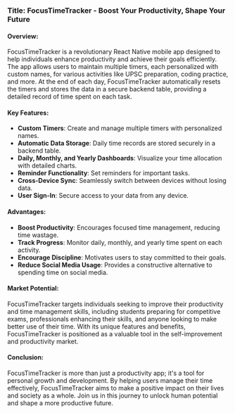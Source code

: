 ### Title: FocusTimeTracker - Boost Your Productivity, Shape Your Future

#### Overview:
FocusTimeTracker is a revolutionary React Native mobile app designed to help individuals enhance productivity and achieve their goals efficiently. The app allows users to maintain multiple timers, each personalized with custom names, for various activities like UPSC preparation, coding practice, and more. At the end of each day, FocusTimeTracker automatically resets the timers and stores the data in a secure backend table, providing a detailed record of time spent on each task.

#### Key Features:
* **Custom Timers**: Create and manage multiple timers with personalized names.
* **Automatic Data Storage**: Daily time records are stored securely in a backend table.
* **Daily, Monthly, and Yearly Dashboards**: Visualize your time allocation with detailed charts.
* **Reminder Functionality**: Set reminders for important tasks.
* **Cross-Device Sync**: Seamlessly switch between devices without losing data.
* **User Sign-In**: Secure access to your data from any device.

#### Advantages:
* **Boost Productivity**: Encourages focused time management, reducing time wastage.
* **Track Progress**: Monitor daily, monthly, and yearly time spent on each activity.
* **Encourage Discipline**: Motivates users to stay committed to their goals.
* **Reduce Social Media Usage**: Provides a constructive alternative to spending time on social media.

#### Market Potential:
FocusTimeTracker targets individuals seeking to improve their productivity and time management skills, including students preparing for competitive exams, professionals enhancing their skills, and anyone looking to make better use of their time. With its unique features and benefits, FocusTimeTracker is positioned as a valuable tool in the self-improvement and productivity market.

#### Conclusion:
FocusTimeTracker is more than just a productivity app; it's a tool for personal growth and development. By helping users manage their time effectively, FocusTimeTracker aims to make a positive impact on their lives and society as a whole. Join us in this journey to unlock human potential and shape a more productive future.